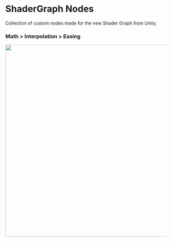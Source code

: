 # ShaderGraph Nodes

Collection of custom nodes made for the new Shader Graph from Unity.

### Math > Interpolation > Easing

<img width="600" src=https://i.imgur.com/LTV76CV.gif>
